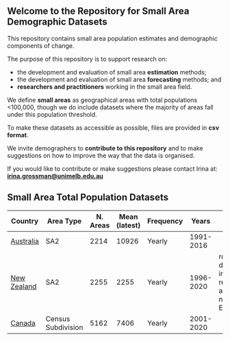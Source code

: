 ## Welcome to the Repository for Small Area Demographic Datasets

This repository contains small area population estimates and demographic components of change.

The purpose of this repository is to support research on:
 - the development and evaluation of small area **estimation** methods;
 - the development and evaluation of small area **forecasting** methods; and
 - **researchers and practitioners** working in the small area field.

We define **small areas** as geographical areas with total populations <100,000, though we do include datasets where the majority of areas fall under this population threshold.

To make these datasets as accessible as possible, files are provided in **csv format**.

We invite demographers to **contribute to this repository** and to make suggestions on how to improve the way that the data is organised.

If you would like to contribute or make suggestions please contact Irina at: **irina.grossman@unimelb.edu.au**


## Small Area Total Population Datasets

| Country | Area Type | N. Areas | Mean (latest) | Frequency | Years | Notes | MetaData |
| ----- | ----- | ----- | ----- | ----- | ----- | ----- | ----- |
|<a href="/data/Australia/Australia_SmallAreas.csv" download="Australia_SmallAreas.csv">Australia</a>|SA2|2214|10926|Yearly|1991-2016| |<a href="/data/Australia/Australia_meta.csv" download="Australia_meta.csv">download</a>|
|<a href="/data/New Zealand/NewZealand_SmallAreas.csv" download="NewZealand_SmallAreas.csv">New Zealand</a>|SA2|2255|2255|Yearly|1996-2020|rounded, data includes regional and national ERPs|<a href="/data/New Zealand/NewZealand_meta.csv" download="NewZealand_meta.csv">download</a>|
|<a href="/data/Canada/Canada_SmallAreas.csv" download="Canada_SmallAreas.csv">Canada</a>|Census Subdivision|5162|7406|Yearly|2001-2020| |<a href="/data/Canada/Canada_meta.csv" download="Canada_meta.csv">download</a>|


